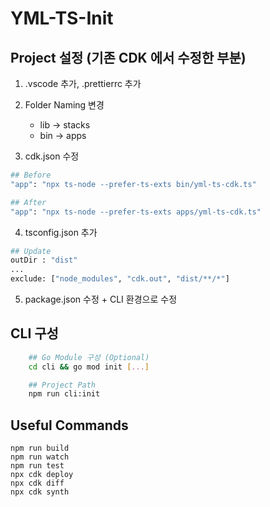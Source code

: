 # YML-TS-Init

## Project 설정 (기존 CDK 에서 수정한 부분)

1. .vscode 추가, .prettierrc 추가
2. Folder Naming 변경

    - lib -> stacks
    - bin -> apps
3. cdk.json 수정

```sh
## Before
"app": "npx ts-node --prefer-ts-exts bin/yml-ts-cdk.ts"

## After
"app": "npx ts-node --prefer-ts-exts apps/yml-ts-cdk.ts"
```

4. tsconfig.json 추가

```sh
## Update
outDir : "dist"
...
exclude: ["node_modules", "cdk.out", "dist/**/*"]
```

5. package.json 수정 + CLI 환경으로 수정

## CLI 구성

```sh
    ## Go Module 구성 (Optional)
    cd cli && go mod init [...]

    ## Project Path
    npm run cli:init
```

## Useful Commands

```
npm run build
npm run watch
npm run test
npx cdk deploy
npx cdk diff
npx cdk synth
```
